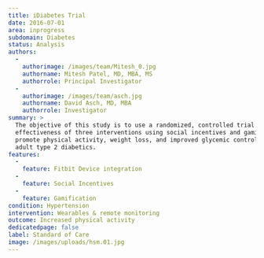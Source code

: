 ```yaml
---
title: iDiabetes Trial
date: 2016-07-01
area: inprogress
subdomain: Diabetes
status: Analysis
authors:
  - 
    authorimage: /images/team/Mitesh_0.jpg
    authorname: Mitesh Patel, MD, MBA, MS
    authorrole: Principal Investigator
  - 
    authorimage: /images/team/asch.jpg
    authorname: David Asch, MD, MBA
    authorrole: Investigator
summary: >
  The objective of this study is to use a randomized, controlled trial to test the
  effectiveness of three interventions using social incentives and gamification to
  promote physical activity, weight loss, and improved glycemic control among
  adult type 2 diabetics.
features:
  - 
    feature: Fitbit Device integration
  - 
    feature: Social Incentives
  - 
    feature: Gamification
condition: Hypertension
intervention: Wearables & remote monitoring
outcome: Increased physical activity
dedicatedpage: false
label: Standard of Care 
image: /images/uploads/hsm.01.jpg
---
```

